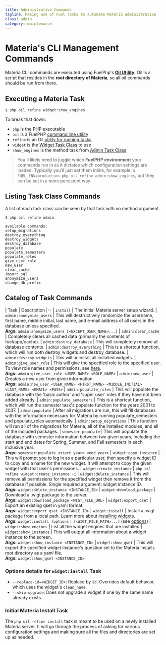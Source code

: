 ```yaml
---
title: Administrative Commands
tagline: Making use of Fuel tasks to automate Materia administration
class: admin
category: maintenance
---
```


# Materia's CLI Management Commands

Materia CLI commands are executed using FuelPhp's **[Oil Utility](https://fuelphp.com/docs/packages/oil/intro.html)**. Oil is a script that resides in the **root directory of Materia**, so all oil commands should be run from there.


## Executing a Materia Task

```shell
$ php oil refine widget:show_engines
```

To break that down:

* `php` is the PHP executable
* `oil` is a FuelPHP [command line utility](https://fuelphp.com/docs/packages/oil/intro.html)
* `refine` is an Oil [utility for running tasks](https://fuelphp.com/docs/packages/oil/refine.html)
* `widget` is the [Widget Task Class](https://github.com/ucfopen/Materia/blob/master/fuel/app/tasks/widget.php) to use
* `show_engines` is the method task from [Admin Task Class](https://github.com/ucfopen/Materia/blob/master/fuel/app/tasks/admin.php)


> You'll likely need to juggle which **FuelPHP environment** your commands run in as it dictates which configuration settings are loaded. Typically you'll just set them inline, for example: `$ FUEL_ENV=production php oil refine admin:show_engines`, but they can be set in a more persistent way.

## Listing Task Class Commands

A list of each task class can be seen by that task with no method argument.

```shell
$ php oil refine admin

available commands:
setup_migrations
destroy_everything
destroy_widgets
destroy_database
populate
populate_semesters
populate_roles
give_user_role
new_user
clear_cache
import_sql
anonymize_users
change_db_prefix
```

## Catalog of Task Commands

| Task | Description
|--
| `install` | The initial Materia server setup wizard.
| `admin:anonymize_users` | This will destructively randomize the username, first name, middle initial, last name, and e-mail address of all users in the database unless specified.<br/> **Args:** `admin:anonymize_users [<EXCEPT_USER_NAME>...]`
| `admin:clear_cache` | Completely clears all cached data (primarily the contents of fuel/app/cache).
| `admin:destroy_database` | This will completely remove all database contents.
| `admin:destroy_everything` | This is a shortcut function, which will run both destroy_widgets and destroy_database.
| `admin:destroy_widgets` | This will uninstall all installed widgets.
| `admin:give_user_role` | This will give the specified role to the specified user. To view role names and permissions, see [here](../develop/platform-developer-guide.html#roles).<br/>  **Args:** `admin:give_user_role <USER_NAME> <ROLE_NAME>`
| `admin:new_user` | Creates a new user from given information.<br/> **Args:** `admin:new_user <USER_NAME> <FIRST_NAME> <MIDDLE_INITIAL> <LAST_NAME> <EMAIL> <PASS>`
| `admin:populate_roles` | This will populate the database with the 'basic author' and 'super user' roles if they have not been added already.
| `admin:populate_semesters` | This is a shortcut function, which will run the semester task's populate function for the years 2001 to 2037.
| `admin:populate` | After all migrations are run, this will fill databases with the information necessary for Materia by running populate_semesters and populate_roles automatically.
| `admin:setup_migrations` | This function will run all of the migrations for Materia, all of the installed modules, and all of the included packages.
| `semester:populate` | This will populate the database with semester information between two given years, including the start and end dates for Spring, Summer, and Fall semesters in each inclusive year.<br/> **Args:** `semester:populate <start year> <end year>`
| `widget:copy_instance` | This will prompt you to log in as a particular user, then specify a widget ID to copy and a name for the new widget. It will attempt to copy the given widget with that user's permissions.
| `widget:create_instance` | `php oil refine widget:create_instance -i`
| `widget:delete_instance` | This will remove all permissions for the specified widget then remove it from the database if possible. Single required argument: widget instance ID.<br/> **Args:** `widget:delete_instance <INSTANCE_ID>`
| `widget:download_package` | Download a .wigt package to the server.<br/> **Args:** `widget:download_package <WIGT_FILE_URL>`
| `widget:export_qset` | Export an existing qset in yaml format.<br/> **Args:** `widget:export_qset <INSTANCE_ID>`
| `widget:install` | Install a .wigt package from a local path. Learn more about [installing widgets](installing-widgets.html). <br/> **Args:** `widget:install [options] [<WIGT_FILE_PATH>...]` (see [options](#options-details-for-widgetinstall-task))
| `widget:show_engines` | List all the widget engines that are installed
| `widget:show_instance` | This will output all information about a widget instance to the screen.<br/> **Args:** `widget:show_instance <INSTANCE_ID>`
| `widget:show_qset` | This will export the specified widget instance's question set to the Materia installs root directory as a yaml file.<br/> **Args:** `widget:show_qset <INSTANCE_ID>`

### Options details for `widget:install` Task
* `--replace-id=<WIDGET_ID>`: Replace by `id`. Overrides default behavior, which uses the widget's `clean_name`.
* `--skip-upgrade`: Does not upgrade a widget if one by the same name already exists.

### Initial Materia Install Task

The `php oil refine install` task is meant to be used on a newly installed Materia server. It will go through the process of asking for various configuration settings and making sure all the files and directories are set up as needed.




